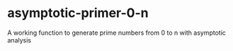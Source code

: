 # asymptotic-primer-0-n
A working function to generate prime numbers from 0 to n with asymptotic analysis
